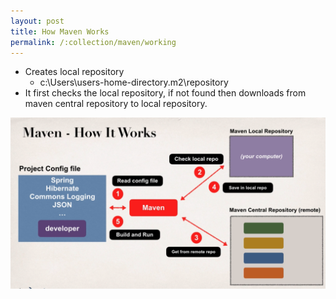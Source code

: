 ```yaml
---
layout: post
title: How Maven Works
permalink: /:collection/maven/working
---
```


- Creates local repository
  - c:\Users\users-home-directory\.m2\repository
- It first checks the local repository, if not found then downloads from maven central repository to local repository.

![](https://github.com/arpit04tripathi/files-cdn/raw/cdn/devtools/maven/how-maven-works.png)
